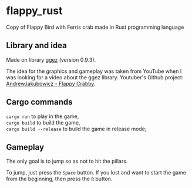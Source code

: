 # flappy_rust
Copy of Flappy Bird with Ferris crab made in Rust programming language

## Library and idea
Made on library [ggez](https://github.com/ggez/ggez) (version 0.9.3).

The idea for the graphics and gameplay was taken from YouTube when I was looking for a video about the ggez library. Youtuber's Github project: [AndrewJakubowicz - Flappy Crabby](https://github.com/AndrewJakubowicz/ggezFlappyCrabby).

## Cargo commands
`cargo run` to play in the game,<br>
`cargo build` to build the game,<br>
`cargo build --release` to build the game in release mode;

## Gameplay
The only goal is to jump so as not to hit the pillars.

To jump, just press the `Space` button. If you lost and want to start the game from the beginning, then press the `R` button.
